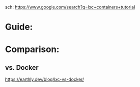sch: https://www.google.com/search?q=lxc+containers+tutorial

# Guide:


# Comparison:
## vs. Docker
https://earthly.dev/blog/lxc-vs-docker/
